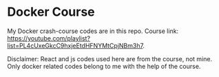 # Docker Course
My Docker crash-course codes are in this repo. Course link: https://youtube.com/playlist?list=PL4cUxeGkcC9hxjeEtdHFNYMtCpjNBm3h7.

Disclaimer: React and js codes used here are from the course, not mine. Only docker related codes belong to me with the help of the course.
